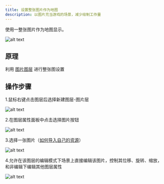 ```yaml
---
title: 设置整张图片作为地图
description: 以图片充当游戏的场景，减少绘制工作量
---
```


使用一整张图片作为地图显示。

![alt text](https://cdn.gcw.wiki/gcw/image/zh_hans/getting-started/7.scene/4.imagescene/image.png)

## 原理

利用 [图片图层](./layer) 进行整张图设置

## 操作步骤

1.鼠标右键点击图层后选择新建图层-图片层

![alt text](https://cdn.gcw.wiki/gcw/image/zh_hans/getting-started/7.scene/4.imagescene/image-1.png)

2.在图层属性面板中点击选择图片按钮

![alt text](https://cdn.gcw.wiki/gcw/image/zh_hans/getting-started/7.scene/4.imagescene/image-2.png)

3.选择一张图片（[如何导入自己的资源](/zh_hans/getting-started/assets/import)）

![alt text](https://cdn.gcw.wiki/gcw/image/zh_hans/getting-started/7.scene/4.imagescene/image-3.png)

4.允许在该图层的编辑模式下场景上直接编辑该图片，控制其位移、旋转、缩放，和非编辑下编辑其他图层属性

![alt text](https://cdn.gcw.wiki/gcw/image/zh_hans/getting-started/7.scene/4.imagescene/image-4.png)
